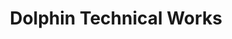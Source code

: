 ---
title: "Dolphin Technical Works"
url: /karachi/dolphin-technical-works/
shop: office supplies
---